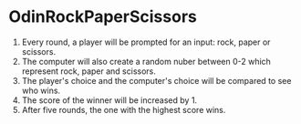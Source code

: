# OdinRockPaperScissors

1. Every round, a player will be prompted for an input: rock, paper or scissors.
2. The computer will also create a random nuber between 0-2 which represent rock, paper and scissors.
3. The player's choice and the computer's choice will be compared to see who wins.
4. The score of the winner will be increased by 1.
5. After five rounds, the one with the highest score wins.
